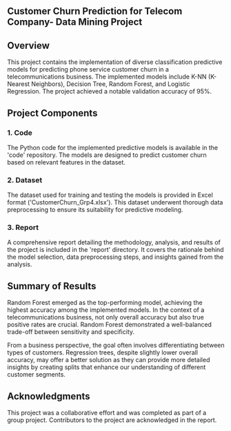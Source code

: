 ## Customer Churn Prediction for Telecom Company- Data Mining Project

## Overview

This project contains the implementation of diverse classification predictive models for predicting phone service customer churn in a telecommunications business. The implemented models include K-NN (K-Nearest Neighbors), Decision Tree, Random Forest, and Logistic Regression. The project achieved a notable validation accuracy of 95%.

## Project Components

### 1. Code

The Python code for the implemented predictive models is available in the 'code' repository. The models are designed to predict customer churn based on relevant features in the dataset.

### 2. Dataset

The dataset used for training and testing the models is provided in Excel format ('CustomerChurn_Grp4.xlsx'). This dataset underwent thorough data preprocessing to ensure its suitability for predictive modeling.

### 3. Report

A comprehensive report detailing the methodology, analysis, and results of the project is included in the 'report' directory. It covers the rationale behind the model selection, data preprocessing steps, and insights gained from the analysis.


## Summary of Results

Random Forest emerged as the top-performing model, achieving the highest accuracy among the implemented models. In the context of a telecommunications business, not only overall accuracy but also true positive rates are crucial. Random Forest demonstrated a well-balanced trade-off between sensitivity and specificity.

From a business perspective, the goal often involves differentiating between types of customers. Regression trees, despite slightly lower overall accuracy, may offer a better solution as they can provide more detailed insights by creating splits that enhance our understanding of different customer segments.

## Acknowledgments

This project was a collaborative effort and was completed as part of a group project. Contributors to the project are acknowledged in the report.
